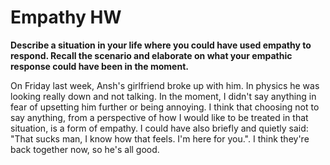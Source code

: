 # Empathy HW

**Describe a situation in your life where you could have used empathy to
respond. Recall the scenario and elaborate on what your empathic response could
have been in the moment.**

On Friday last week, Ansh's girlfriend broke up with him. In physics he was
looking really down and not talking. In the moment, I didn't say anything in
fear of upsetting him further or being annoying. I think that choosing not to
say anything, from a perspective of how I would like to be treated in that
situation, is a form of empathy. I could have also briefly and quietly said:
"That sucks man, I know how that feels. I'm here for you.". I think they're
back together now, so he's all good.

